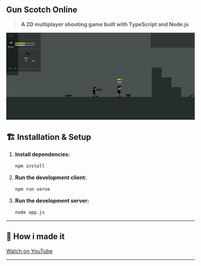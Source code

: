 ## Gun Scotch Online

> **A 2D multiplayer shooting game built with TypeScript and Node.js**  

![Alt Text](https://raw.githubusercontent.com/Divine203/multiplayer-game/refs/heads/main/scrrr.png)

## 🏗️ Installation & Setup

1. **Install dependencies:**
   ```bash
   npm install
   ```
2. **Run the development client:**
   ```bash
   npm run serve
   ```

3. **Run the development server:**
   ```bash
   node app.js
   ```

---

## 🎥 How i made it

[Watch on YouTube](https://www.youtube.com/watch?v=wnlLsXZaD88&t=30s)

---
